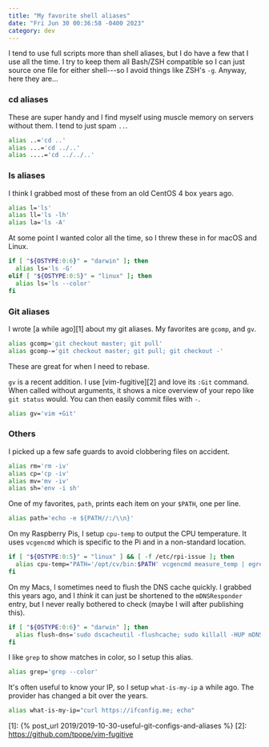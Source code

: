 ```yaml
---
title: "My favorite shell aliases"
date: "Fri Jun 30 00:36:58 -0400 2023"
category: dev
---
```


I tend to use full scripts more than shell aliases, but I do have a few that I
use all the time. I try to keep them all Bash/ZSH compatible so I can just
source one file for either shell---so I avoid things like ZSH's `-g`. Anyway,
here they are...

### cd aliases

These are super handy and I find myself using muscle memory on servers without
them. I tend to just spam `..`.

```bash
alias ..='cd ..'
alias ...='cd ../..'
alias ....='cd ../../..'
```

### ls aliases

I think I grabbed most of these from an old CentOS 4 box years ago.

```bash
alias l='ls'
alias ll='ls -lh'
alias la='ls -A'
```

At some point I wanted color all the time, so I threw these in for macOS and
Linux.

```bash
if [ "${OSTYPE:0:6}" = "darwin" ]; then
  alias ls='ls -G'
elif [ "${OSTYPE:0:5}" = "linux" ]; then
  alias ls='ls --color'
fi
```

### Git aliases

I wrote [a while ago][1] about my git aliases. My favorites are `gcomp`, and
`gv`.

```bash
alias gcomp='git checkout master; git pull'
alias gcomp-='git checkout master; git pull; git checkout -'
```

These are great for when I need to rebase.

`gv` is a recent addition. I use [vim-fugitive][2] and love its `:Git`
command. When called without arguments, it shows a nice overview of your repo
like `git status` would. You can then easily commit files with `-`.

```bash
alias gv='vim +Git'
```

### Others

I picked up a few safe guards to avoid clobbering files on accident.

```bash
alias rm='rm -iv'
alias cp='cp -iv'
alias mv='mv -iv'
alias sh='env -i sh'
```

One of my favorites, `path`, prints each item on your `$PATH`, one per line.

```bash
alias path='echo -e ${PATH//:/\\n}'
```

On my Raspberry Pis, I setup `cpu-temp` to output the CPU temperature. It uses
`vcgencmd` which is specific to the Pi and in a non-standard location.

```bash
if [ "${OSTYPE:0:5}" = "linux" ] && [ -f /etc/rpi-issue ]; then
  alias cpu-temp="PATH='/opt/cv/bin:$PATH' vcgencmd measure_temp | egrep -o '[0-9\\.]+'"
fi
```

On my Macs, I sometimes need to flush the DNS cache quickly. I grabbed this
years ago, and I _think_ it can just be shortened to the `mDNSResponder`
entry, but I never really bothered to check (maybe I will after publishing
this).

```bash
if [ "${OSTYPE:0:6}" = "darwin" ]; then
  alias flush-dns='sudo dscacheutil -flushcache; sudo killall -HUP mDNSResponder'
fi
```

I like `grep` to show matches in color, so I setup this alias.

```bash
alias grep='grep --color'
```

It's often useful to know your IP, so I setup `what-is-my-ip` a while ago. The
provider has changed a bit over the years.

```bash
alias what-is-my-ip="curl https://ifconfig.me; echo"
```

[1]: {% post_url 2019/2019-10-30-useful-git-configs-and-aliases %}
[2]: https://github.com/tpope/vim-fugitive
